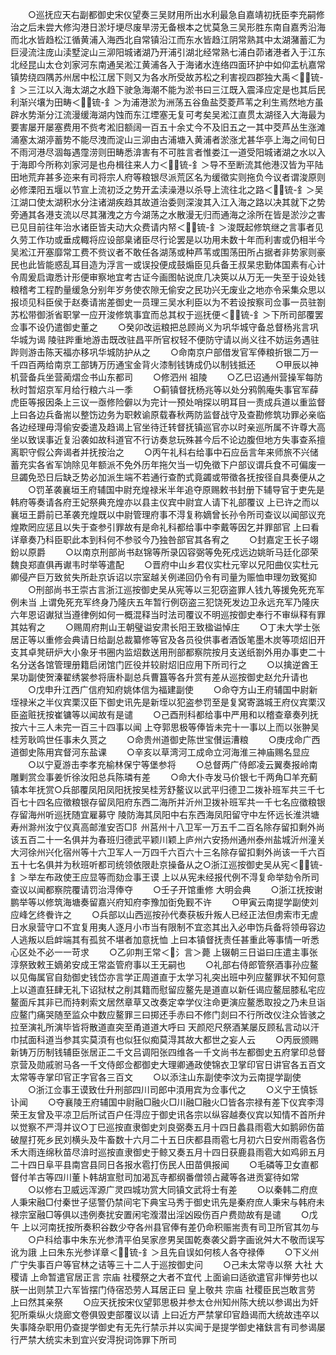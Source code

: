 <!-- { "loadSidebar": true } -->
　　○巡抚应天右副都御史宋仪望奏三吴财用所出水利最急自嘉靖初抚臣李充嗣修治之后未尝大修沟港日淤圩埂尽废旱涝无备根本之忧莫急三吴形胜东南自嘉秀沿海而北水皆趋松江循黄浦入海西北自常镇沿江而东水皆趋江阴常熟其中太湖潴蓄汇为巨浸流注庞山渎墅淀山三泖阳城诸湖乃开浦引湖北经常熟七浦白茆诸港者入于江东北经昆山太仓刘家河东南通吴淞江黄浦各入于海诸水连络四面环护中如仰盂杭嘉常镇势绕四隅苏州居中松江居下则又为各水所受故苏松之利害视四郡独大禹＜锍-釒＞三江以入海太湖之水趋下驶急海潮不能为淤书曰三江既入震泽应定是也其后民利渐兴壤为田畴＜锍-釒＞为浦港淤为洲荡五谷鱼盐茭菱芦苇之利生焉然地方虽辟水势渐分江流漫缓海湖内蚀而东江堙塞无复可考矣吴淞江直贯太湖径入大海最为要害屡开屡塞费用不赀考淞旧额阔一百五十余丈今不及旧五之一其中茭芦丛生涨滩涌塞太湖渟蓄势不能尽洩而淀山三泖由古浦塘入黄浦者淤涨尤甚华亭上海之间旬日不雨河港尽涸每遇霪涝则田畴悉渰害有不可胜言者惟娄江一道受阳城诸湖之水以入于海即今所称刘家河是也舟楫往来人力＜锍-釒＞导不至断流其他港汉皆为平陆田地荒弃甚多迩来有司将宗人府等粮银尽派荒区名为缓徵实则拖负今议者谓浚原则必修溧阳五堰以节宣上流初泛之势开孟渎澡港以杀导上流往北之路＜锍-釒＞吴江湖口使太湖积水分注诸湖疾趋其故道治委则深浚其入江入海之路以决其就下之势旁通其各港支流以尽其潴洩之方今湖荡之水散漫无归而通海之涂所在皆是淤沙之害已见目前往年治水诸臣皆夫动大众费请内帑＜锍-釒＞浚既起修筑继之言事者见久劳工作功或垂成輙将应设部臬诸臣尽行论罢是以功用未数十年而利害或仍相半今吴淞江开塞靡常工费不赀议者不敢任各湖荡或种芦苇或围荡田所占据者非势家则豪民也此皆能惑乱耳目造为浮言一或误投便成鼓煽臣见兵备王叔杲忠勤体国素有心计令周爰启诹悉计形便审察地宜考古证今画图帖说庶几决筴以从万无一失至于设处钱粮稽考工程酌量缓急分别年岁务使农隙无偷安之民功兴无废业之地亦令采集众思以报顷见科臣侯于赵奏请耑差御史一员理三吴水利臣以为不若设按察司佥事一员驻劄苏松带御浙省职掌一应开浚修筑事宜而总其权于巡抚便＜锍-釒＞下所司部覆罢佥事不设仍遣御史董之
　　○癸卯改运粮把总顾尚义为巩华城守备总督杨兆言巩华城为谒  陵驻跸重地游击既改驻昌平所官权轻不便防守请以尚义往不妨运务遇驻跸则游击陈天福亦移巩华城防护从之
　　○命南京户部借发官军俸粮折银二万一千四百两给南京工部铸万历通宝金背火漆制钱铸成仍以制钱抵还
　　○甲辰以神机营备兵坐营蔺熠佥书山东都司
　　○修泗州  祖陵
　　○乙巳诏通州营操军每防秋时暂炤京军月给行粮六斗一季
　　○蓟镇督抚杨兆等以处分鸦鹘庵失事官军薛虎臣等报因条上三议一亟修险僻以为完计一预处哨探以明耳目一责成兵道以重监督  上曰各边兵备耑以整饬边务为职敕谕原载春秋两防监督战守及查勘修筑功罪必亲临各边经理毋淂偷安委遣及趋谒上官坐待迁转督抚镇巡官亦以时亲巡所属不许尊大高坐以致误事近复沿袭如故科道官不行访奏怠玩殊甚今后不论边腹但地方失事查系擅离职守假公奔谒者并抚按治之
　　○丙午礼科右给事中石应岳言年来师旅不兴储蓄充实各省军饷除见年额派不免外历年拖欠当一切免徵下户部议谓兵食不可偏废一旦蠲免恐日后缺乏势必加派生端不若通行查酌式竟蠲或带徵各抚按径自具奏便从之
　　○罚革袭襄垣王府辅国中尉充煌禄米半年追夺原赐敕书封册下辅导官于吏先是韩府等奏请各府王妃祭典充煌亦以县主仪宾中尉宜人请下礼部覆议  上已许之而以襄垣王爵前已革袭充煌既以中尉管理府事不淂复称嫡曾长孙令所司查议以闻部议充煌欺罔应惩且以失于查参引罪故有是命礼科都给事中李戴等因乞并罪部官  上曰看详章奏乃科臣职此本到科何不参驳今乃独咎部官其各宥之
　　○封嘉定王长子翊鈖以原爵
　　○以南京刑部尚书赵锦等所录囚容弼等免死戍远边姚昕马廷化邵荣魏良郑直俱再谳韦时举等遣配
　　○晋府中山乡君仪实杜元宰以兄阳曲仪实杜元卿侵产巨万致贫失所赴京诉诏以宗室越关例递回仍令有司量为赈恤申理勿致冤抑
　　○刑部尚书王崇古言浙江巡按御史吴从宪等以三犯窃盗罪人钱九等援免死充军例未当  上谓免死充军终身乃隆庆五年暂行例窃盗三犯饶死发边卫永远充军乃隆庆六年恩诏谳狱当遵律例如何一概混释当时法司覆议不明巡按御史奉行不审纵释有罪其姑宥之
　　○赐周府荆山王朝璧谥安肃长阳王致楹谥悼庄
　　○丁未大学士张居正等以重修会典请日给副总裁纂修等官及各员役供事者酒饭笔墨木炭等项炤旧开支其卓凳研炉大小象牙书圈内监炤数送用刑部都察院按月支送纸劄外用办事吏二十名分送各馆管理册籍启闭馆门匠役并较尉炤旧应用下所司行之
　　○以擒逆酋王杲功副使贺溱翟绣裳参将唐朴副总兵曹簋等各升赏有差从巡按御史赵允升请也
　　○戊申升江西广信府知府姚体信为福建副使
　　○命夺方山王府辅国中尉新垤禄米之半仪宾栗汉臣下御史讯先是新垤以犯盗参罚至是复窝寄潞城王府仪宾栗汉臣盗赃抚按崔镛等以闻故有是谴
　　○己酉刑科都给事中严用和以稽查章奏列抚按六十三人未完一百三十四事以闻  上夺郭思极等俸皆未完十一事以上而以张翀吴桂芳耿鸣世任事未久贳之
　　○命贵州道御史陈世宝儧运漕粮
　　○庚戌命广西道御史陈用宾督河东盐课
　　○辛亥以草湾河工成命立河海淮三神庙赐名显应
　　○以宁夏游击李孝充榆林保宁等堡参将
　　○总督两广侍郎凌云翼奏报岭南雕剿赏佥事姜忻徐汝阳总兵陈璘有差
　　○命大仆寺发马价银七千两角□羊充蓟镇本年抚赏○兵部覆凤阳凤阳抚按吴桂芳舒鳌议以武平归德卫二拨补班军共三千七百七十四名应徵粮银存留凤阳府东西二海所并沂州卫拨补班军共一千七名应徵粮银存留海州听巡抚随宜雇募守  陵防海其凤阳中右东西海凤阳留守中左怀远长淮洪塘寿州滁州汝宁仪真高邮淮安否□阝州莒州十八卫军一万五千二百名除存留扣剩外尚该五百二十一名俱并为春班归德武平颖川颖上庐州六安扬州通州泰州盐城沂州潼关大河徐州兴化宿州等十六卫军人一万四千六百六十三名除存留扣剩外尚该一千六百五十七名俱并为秋班听都司统领依限赴京操备从之○浙江巡按御史吴从宪＜锍-釒＞举左布政使王应显等而劾佥事王谟  上以从宪未经报代例不淂复命举劾令所司查议以闻都察院覆请罚治淂俸夺
　　○壬子开馆重修  大明会典
　　○浙江抚按谢鹏举等以修筑海塘奏留嘉兴府知府李豫加衘免觐不许
　　○甲寅云南提学副使刘应峰乞终餋许之
　　○兵部以山西巡按孙代奏获板升叛人已经正法但虏索市无虗日水泉营守口不宜复用夷人逐月小市当有限制不宜恣其出入必申饬兵备将领毋容边人逃叛以启衅端其有孤贫不堪者加意抚恤  上曰本镇督抚责任甚重此等事情一听悉心区处不必一一苛求
　　○乙卯荆王常＜氵言＞薨  上辍朝三日谥曰庄遣主事张淳祭致敕王嫡弟安成王常泴管府事以王无嗣也
　　○礼部右侍郎管祭酒事孙应鳌以见侮属官自劾御史钱岱亦言学正周道直于太学习礼突出班中列应鳌罪状不知何意  上以道直狂肆无礼下诏狱杖之削其籍而慰留应鳌先是道直以新任谒应鳌屈膝私宅应鳌面斥其非已而持剌索文居然章草又改奏定幸学仪注命更演应鳌悉取投之乃未旦诣应鳌门痛哭随至监众中数应鳌罪三曰掷还手赤曰不修门剡曰不行所改仪注众皆骇之拉至演礼所演毕皆将散道直突至甬道道大呼曰  天颜咫尺祭酒某屡反顾私言动以汗巾拭面科道当参其实莫湏有也似狂似痴莫淂其故大都世之妄人云
　　○丙辰颁赐新铸万历制钱辅臣张居正二千文吕调阳张四维各一千文尚书左都御史五府掌印总督京营及勋戚驸马各一千文侍郎佥都御史大理卿通政使锦衣卫掌印官日讲官各五百文太常等寺掌印官正字官各三百文
　　○以添注山东副使李汶为云南提学副使
　　○浙江佥事王谟致仕升刑部四川司郎中湏用宾为佥事代之
　　○义宁王慎铄讣闻
　　○夺襄陵王府辅国中尉融□融火□川融□融火□皆各宗禄有差下仪宾李淂荣王友曾及平凉卫后所试百户任淂应于御史讯各宗以纵容越奏仪宾以知情不首所弁以觉察不严淂并议○丁巳巡按直隶御史刘良弼奏五月十四日蠡县雨雹大如鹅卵伤苗破屋打死乡民刘横头及牛畜数十六月二十五日庆都县雨雹七月初六日安州雨雹各伤禾大雨连绵秋苗尽渰时巡按直隶御史于鲸又奏五月十四日获鹿县雨雹大如鸡卵五月二十四日阜平县南宫县同日各报水雹打伤民人田苗俱报闻
　　○毛磷等卫女直都督付羊古等四川董卜韩胡宣慰司加渴瓦寺都纲番僧领占藏等各进贡宴待如常
　　○以修右卫威远浑源广灵四城功赏大同镇文武将士有差
　　○以秦韩二府庶人秉宋融□付秦世子惩警仍禁间宅下典宝马秀于御史讯先是秦府庶人秉宋与韩府未禄宗室融□等俱以违例奏扰安置闲宅澓潜出淫凶殴伤百户费勋故有是谴
　　○戊午  上以河南抚按所奏积谷数少夺各州县官俸有差仍命积赈耑责有司卫所官其勿与
　　○户科给事中朱东光参清平伯吴家彦男吴国乾奏袭父爵字画讹舛大不敬而误写讹为誐  上曰朱东光参详章＜锍-釒＞且先自误如何核人各夺禄俸
　　○下义州广宁失事百户等官林之诘等三十二人于巡按御史问
　　○己未太常寺以祭  大社  大稷请  上命暂遣官居正言  宗庙  社稷祭之大者不宜代  上面谕曰适欲遣官非惮劳也以朕一出则禁卫六军皆摆门侍宿恐劳人耳居正曰  皇上敬共  宗庙  社稷臣民岂敢言劳  上曰然其亲祭
　　○应天抚按宋仪望郭思极并参太仓州知州陈大统以参谒出为奸犯所乘纵火烧廊文卷俱毁吏部覆议以请  上曰近方严禁掌印官趋谒而大统故违卒以失事降杂职用仍查提学御史有无先行禁示并以实闻于是提学御史褚鈇言有司参谒屡行严禁大统实未到宜兴安淂掜词饰罪下所司
